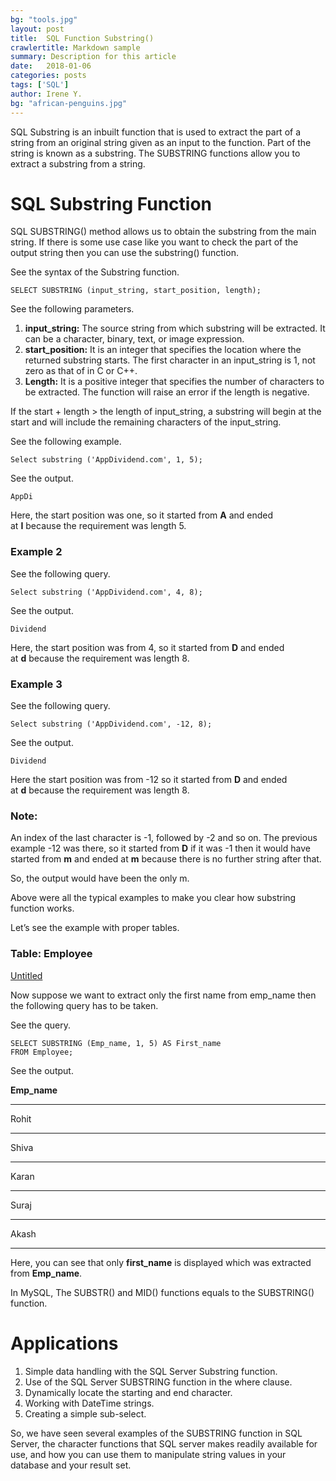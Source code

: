 ```yaml
---
bg: "tools.jpg"
layout: post
title:  SQL Function Substring()
crawlertitle: Markdown sample
summary: Description for this article
date:   2018-01-06
categories: posts
tags: ['SQL']
author: Irene Y.
bg: "african-penguins.jpg"
---
```


SQL Substring is an inbuilt function that is used to extract the part of a string from an original string given as an input to the function. Part of the string is known as a substring. The SUBSTRING functions allow you to extract a substring from a string.

# **SQL Substring Function**

SQL SUBSTRING() method allows us to obtain the substring from the main string. If there is some use case like you want to check the part of the output string then you can use the substring() function.

See the syntax of the Substring function.

```
SELECT SUBSTRING (input_string, start_position, length);

```

See the following parameters.

1. **input_string:** The source string from which substring will be extracted. It can be a character, binary, text, or image expression.
2. **start_position:** It is an integer that specifies the location where the returned substring starts. The first character in an input_string is 1, not zero as that of in C or C++.
3. **Length:** It is a positive integer that specifies the number of characters to be extracted. The function will raise an error if the length is negative.

If the start + length > the length of input_string, a substring will begin at the start and will include the remaining characters of the input_string.

See the following example.

```
Select substring ('AppDividend.com', 1, 5);

```

See the output.

```
AppDi
```

Here, the start position was one, so it started from **A** and ended at **I** because the requirement was length 5.

### **Example 2**

See the following query.

```
Select substring ('AppDividend.com', 4, 8);
```

See the output.

```
Dividend
```

Here, the start position was from 4, so it started from **D** and ended at **d** because the requirement was length 8.

### **Example 3**

See the following query.

```
Select substring ('AppDividend.com', -12, 8);

```

See the output.

```
Dividend
```

Here the start position was from -12 so it started from **D** and ended at **d** because the requirement was length 8.

### **Note:**

An index of the last character is -1, followed by -2 and so on. The previous example -12 was there, so it started from **D** if it was -1 then it would have started from **m** and ended at **m** because there is no further string after that.

So, the output would have been the only m.

Above were all the typical examples to make you clear how substring function works.

Let’s see the example with proper tables.

### **Table: Employee**

[Untitled](https://www.notion.so/66bceee3db4a4b599e50f34cccd8d135)

Now suppose we want to extract only the first name from emp_name then the following query has to be taken.

See the query.

```
SELECT SUBSTRING (Emp_name, 1, 5) AS First_name
FROM Employee;

```

See the output.

**Emp_name**

---

Rohit

---

Shiva

---

Karan

---

Suraj

---

Akash

---

Here, you can see that only **first_name** is displayed which was extracted from **Emp_name**.

In MySQL, The SUBSTR() and MID() functions equals to the SUBSTRING() function.

# **Applications**

1. Simple data handling with the SQL Server Substring function.
2. Use of the SQL Server SUBSTRING function in the where clause.
3. Dynamically locate the starting and end character.
4. Working with DateTime strings.
5. Creating a simple sub-select.

So, we have seen several examples of the SUBSTRING function in SQL Server, the character functions that SQL server makes readily available for use, and how you can use them to manipulate string values in your database and your result set.